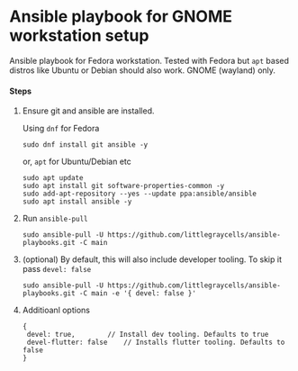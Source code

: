 # Ansible playbook for GNOME workstation setup

Ansible playbook for Fedora workstation. Tested with Fedora but `apt` based distros like Ubuntu or Debian should also work. GNOME (wayland) only.

#### Steps
1. Ensure git and ansible are installed.

   Using `dnf` for Fedora
   ```
   sudo dnf install git ansible -y
   ```

   or, `apt` for Ubuntu/Debian etc

   ```
   sudo apt update
   sudo apt install git software-properties-common -y
   sudo add-apt-repository --yes --update ppa:ansible/ansible
   sudo apt install ansible -y
   ```
1. Run `ansible-pull`

   ```
   sudo ansible-pull -U https://github.com/littlegraycells/ansible-playbooks.git -C main
   ```

2. (optional) By default, this will also include developer tooling. To skip it pass `devel: false`
   ```
   sudo ansible-pull -U https://github.com/littlegraycells/ansible-playbooks.git -C main -e '{ devel: false }'
   ```
3. Additioanl options
   ```
   {
	devel: true,		// Install dev tooling. Defaults to true
	devel-flutter: false	// Installs flutter tooling. Defaults to false
   }